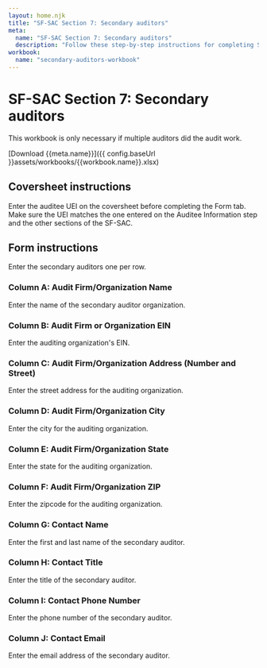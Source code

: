 ```yaml
---
layout: home.njk
title: "SF-SAC Section 7: Secondary auditors"
meta:
  name: "SF-SAC Section 7: Secondary auditors"
  description: "Follow these step-by-step instructions for completing SF-SAC Section 7: Secondary auditors."
workbook:
  name: "secondary-auditors-workbook"
---
```


# SF-SAC Section 7: Secondary auditors

This workbook is only necessary if multiple auditors did the audit work.

[Download {{meta.name}}]({{ config.baseUrl }}assets/workbooks/{{workbook.name}}.xlsx)

## Coversheet instructions

Enter the auditee UEI on the coversheet before completing the Form tab. Make sure the UEI matches the one entered on the Auditee Information step and the other sections of the SF-SAC.

## Form instructions

Enter the secondary auditors one per row.

### Column A: Audit Firm/Organization Name

Enter the name of the secondary auditor organization.

### Column B: Audit Firm or Organization EIN

Enter the auditing organization's EIN.

### Column C: Audit Firm/Organization Address (Number and Street)

Enter the street address for the auditing organization.

### Column D: Audit Firm/Organization City

Enter the city for the auditing organization.

### Column E: Audit Firm/Organization State

Enter the state for the auditing organization.

### Column F: Audit Firm/Organization ZIP

Enter the zipcode for the auditing organization.

### Column G: Contact Name

Enter the first and last name of the secondary auditor.

### Column H: Contact Title

Enter the title of the secondary auditor.

### Column I: Contact Phone Number

Enter the phone number of the secondary auditor.

### Column J: Contact Email

Enter the email address of the secondary auditor.

